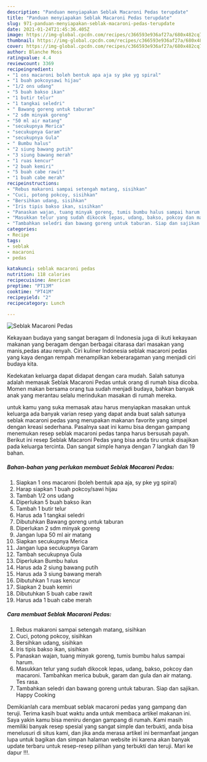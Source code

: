 ```yaml
---
description: "Panduan menyiapakan Seblak Macaroni Pedas terupdate"
title: "Panduan menyiapakan Seblak Macaroni Pedas terupdate"
slug: 971-panduan-menyiapakan-seblak-macaroni-pedas-terupdate
date: 2021-01-24T21:45:36.405Z
image: https://img-global.cpcdn.com/recipes/c366593e936af27a/680x482cq70/seblak-macaroni-pedas-foto-resep-utama.jpg
thumbnail: https://img-global.cpcdn.com/recipes/c366593e936af27a/680x482cq70/seblak-macaroni-pedas-foto-resep-utama.jpg
cover: https://img-global.cpcdn.com/recipes/c366593e936af27a/680x482cq70/seblak-macaroni-pedas-foto-resep-utama.jpg
author: Blanche Moss
ratingvalue: 4.4
reviewcount: 3369
recipeingredient:
- "1 ons macaroni boleh bentuk apa aja sy pke yg spiral"
- "1 buah pokcoysawi hijau"
- "1/2 ons udang"
- "5 buah bakso ikan"
- "1 butir telur"
- "1 tangkai seledri"
- " Bawang goreng untuk taburan"
- "2 sdm minyak goreng"
- "50 ml air matang"
- "secukupnya Merica"
- "secukupnya Garam"
- "secukupnya Gula"
- " Bumbu halus"
- "2 siung bawang putih"
- "3 siung bawang merah"
- "1 ruas kencur"
- "2 buah kemiri"
- "5 buah cabe rawit"
- "1 buah cabe merah"
recipeinstructions:
- "Rebus makaroni sampai setengah matang, sisihkan"
- "Cuci, potong pokcoy, sisihkan"
- "Bersihkan udang, sisihkan"
- "Iris tipis bakso ikan, sisihkan"
- "Panaskan wajan, tuang minyak goreng, tumis bumbu halus sampai harum."
- "Masukkan telur yang sudah dikocok lepas, udang, bakso, pokcoy dan macaroni. Tambahkan merica bubuk, garam dan gula dan air matang. Tes rasa."
- "Tambahkan seledri dan bawang goreng untuk taburan. Siap dan sajikan. Happy Cooking"
categories:
- Recipe
tags:
- seblak
- macaroni
- pedas

katakunci: seblak macaroni pedas 
nutrition: 118 calories
recipecuisine: American
preptime: "PT13M"
cooktime: "PT41M"
recipeyield: "2"
recipecategory: Lunch

---
```



![Seblak Macaroni Pedas](https://img-global.cpcdn.com/recipes/c366593e936af27a/680x482cq70/seblak-macaroni-pedas-foto-resep-utama.jpg)

Kekayaan budaya yang sangat beragam di Indonesia juga di ikuti kekayaan makanan yang beragam dengan berbagai citarasa dari masakan yang manis,pedas atau renyah. Ciri kuliner Indonesia seblak macaroni pedas yang kaya dengan rempah menampilkan keberaragaman yang menjadi ciri budaya kita.


Kedekatan keluarga dapat didapat dengan cara mudah. Salah satunya adalah memasak Seblak Macaroni Pedas untuk orang di rumah bisa dicoba. Momen makan bersama orang tua sudah menjadi budaya, bahkan banyak anak yang merantau selalu merindukan masakan di rumah mereka.



untuk kamu yang suka memasak atau harus menyiapkan masakan untuk keluarga ada banyak varian resep yang dapat anda buat salah satunya seblak macaroni pedas yang merupakan makanan favorite yang simpel dengan kreasi sederhana. Pasalnya saat ini kamu bisa dengan gampang menemukan resep seblak macaroni pedas tanpa harus bersusah payah.
Berikut ini resep Seblak Macaroni Pedas yang bisa anda tiru untuk disajikan pada keluarga tercinta. Dan sangat simple hanya dengan 7 langkah dan 19 bahan.


<!--inarticleads1-->

##### Bahan-bahan yang perlukan membuat Seblak Macaroni Pedas:

1. Siapkan 1 ons macaroni (boleh bentuk apa aja, sy pke yg spiral)
1. Harap siapkan 1 buah pokcoy/sawi hijau
1. Tambah 1/2 ons udang
1. Diperlukan 5 buah bakso ikan
1. Tambah 1 butir telur
1. Harus ada 1 tangkai seledri
1. Dibutuhkan  Bawang goreng untuk taburan
1. Diperlukan 2 sdm minyak goreng
1. Jangan lupa 50 ml air matang
1. Siapkan secukupnya Merica
1. Jangan lupa secukupnya Garam
1. Tambah secukupnya Gula
1. Diperlukan  Bumbu halus
1. Harus ada 2 siung bawang putih
1. Harus ada 3 siung bawang merah
1. Dibutuhkan 1 ruas kencur
1. Siapkan 2 buah kemiri
1. Dibutuhkan 5 buah cabe rawit
1. Harus ada 1 buah cabe merah




<!--inarticleads2-->

##### Cara membuat  Seblak Macaroni Pedas:

1. Rebus makaroni sampai setengah matang, sisihkan
1. Cuci, potong pokcoy, sisihkan
1. Bersihkan udang, sisihkan
1. Iris tipis bakso ikan, sisihkan
1. Panaskan wajan, tuang minyak goreng, tumis bumbu halus sampai harum.
1. Masukkan telur yang sudah dikocok lepas, udang, bakso, pokcoy dan macaroni. Tambahkan merica bubuk, garam dan gula dan air matang. Tes rasa.
1. Tambahkan seledri dan bawang goreng untuk taburan. Siap dan sajikan. Happy Cooking




Demikianlah cara membuat seblak macaroni pedas yang gampang dan teruji. Terima kasih buat waktu anda untuk membaca artikel makanan ini. Saya yakin kamu bisa meniru dengan gampang di rumah. Kami masih memiliki banyak resep spesial yang sangat simple dan terbukti, anda bisa menelusuri di situs kami, dan jika anda merasa artikel ini bermanfaat jangan lupa untuk bagikan dan simpan halaman website ini karena akan banyak update terbaru untuk resep-resep pilihan yang terbukti dan teruji. Mari ke dapur !!!. 
